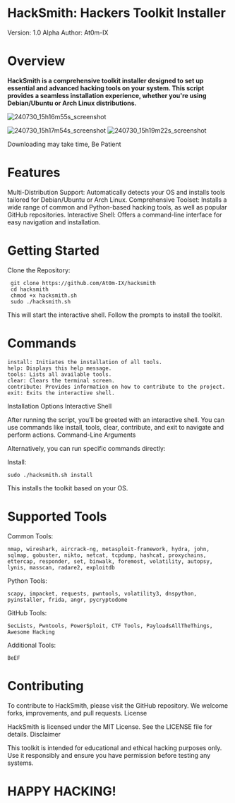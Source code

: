 # HackSmith: Hackers Toolkit Installer

Version: 1.0 Alpha 
Author: At0m-IX

# Overview

<b>HackSmith is a comprehensive toolkit installer designed to set up essential and advanced hacking tools on your system. This script provides a seamless installation experience, whether you're using Debian/Ubuntu or Arch Linux distributions.</b>

![240730_15h16m55s_screenshot](https://github.com/user-attachments/assets/c8742f83-05c4-4290-8f4a-52ccb63ebe73)

![240730_15h17m54s_screenshot](https://github.com/user-attachments/assets/6ab53aae-04bc-4f0b-8c16-b735cad52b3e)
![240730_15h19m22s_screenshot](https://github.com/user-attachments/assets/950b3fa9-6a23-49ec-9b83-0c6fdec6c23b)


Downloading may take time, Be Patient

# Features

Multi-Distribution Support: Automatically detects your OS and installs tools tailored for Debian/Ubuntu or Arch Linux.
    Comprehensive Toolset: Installs a wide range of common and Python-based hacking tools, as well as popular GitHub repositories.
    Interactive Shell: Offers a command-line interface for easy navigation and installation.

# Getting Started

 Clone the Repository:  
    
     git clone https://github.com/At0m-IX/hacksmith
     cd hacksmith
     chmod +x hacksmith.sh
     sudo ./hacksmith.sh

This will start the interactive shell. Follow the prompts to install the toolkit.

# Commands

    install: Initiates the installation of all tools.
    help: Displays this help message.
    tools: Lists all available tools.
    clear: Clears the terminal screen.
    contribute: Provides information on how to contribute to the project.
    exit: Exits the interactive shell.

Installation Options
Interactive Shell

After running the script, you’ll be greeted with an interactive shell. You can use commands like install, tools, clear, contribute, and exit to navigate and perform actions.
Command-Line Arguments

Alternatively, you can run specific commands directly:

 Install:

    sudo ./hacksmith.sh install

This installs the toolkit based on your OS.

# Supported Tools

Common Tools:

    nmap, wireshark, aircrack-ng, metasploit-framework, hydra, john, sqlmap, gobuster, nikto, netcat, tcpdump, hashcat, proxychains, ettercap, responder, set, binwalk, foremost, volatility, autopsy, lynis, masscan, radare2, exploitdb

Python Tools:

    scapy, impacket, requests, pwntools, volatility3, dnspython, pyinstaller, frida, angr, pycryptodome

GitHub Tools:

    SecLists, Pwntools, PowerSploit, CTF Tools, PayloadsAllTheThings, Awesome Hacking

Additional Tools:

    BeEF

# Contributing
To contribute to HackSmith, please visit the GitHub repository. We welcome forks, improvements, and pull requests.
License

HackSmith is licensed under the MIT License. See the LICENSE file for details.
Disclaimer

This toolkit is intended for educational and ethical hacking purposes only. Use it responsibly and ensure you have permission before testing any systems.

# HAPPY HACKING!
